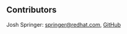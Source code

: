 Contributors
------------------
Josh Springer: <springer@redhat.com>, [GitHub](https://github.com/josh-springer)
